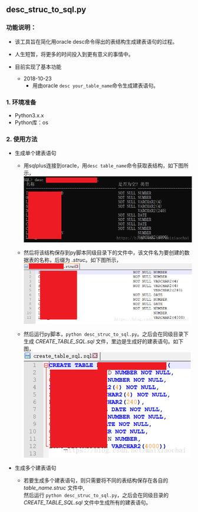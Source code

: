## desc_struc_to_sql.py

### 功能说明：
* 该工具旨在简化用oracle desc命令得出的表结构生成建表语句的过程。
* 人生短暂，将更多的时间投入到更有意义的事情中。

* 目前实现了基本功能    
    * 2018-10-23
        * 用由oracle ```desc your_table_name```命令生成建表语句。

### 1. 环境准备
* Python3.x.x
* Python库：os

### 2. 使用方法
* 生成单个建表语句
  * 用sqlplus连接到oracle，用```desc table_name```命令获取表结构，如下图所示，  
    ![desc table_name](desc_table_name.png)  
      
  * 然后将该结构保存到py脚本同级目录下的文件中，该文件名为要创建的数据表的名称，后缀为 *.struc*。如下图所示，  
    ![struc_in_file](struc_in_file.png)  
     
  * 然后运行py脚本，```python desc_struc_to_sql.py```。之后会在同级目录下生成 *CREATE_TABLE_SQL.sql* 文件，里边是生成好的建表语句。如下图，  
    ![create_sql](create_sql.png)  
    
  
* 生成多个建表语句
  * 若要生成多个建表语句，则只需要将不同的表结构保存在各自的 *table_name.struc* 文件中,  
    然后运行 ```python desc_struc_to_sql.py```，之后会在同级目录的*CREATE_TABLE_SQL.sql* 文件中生成所有的建表语句。



